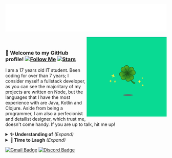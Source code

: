 ![My name](/assets/animated_logo.svg)

<a href="#" style="margin-left:20px;"><img align="right" src="/assets/lucky_clover.gif?raw=true" width="250" height="250"/></a>

### :wave: Welcome to my GitHub profile! [![Follow Me](https://img.shields.io/github/followers/phiberber?label=Follow%20me%21&&labelColor=6ada83&logoColor=white&color=0e0e1f)](https://img.shields.io/github/followers/phiberber?label=Follow%20me%21&&labelColor=6ada83&logoColor=white&color=0e0e1f) [![Stars](https://img.shields.io/github/stars/phiberber?&labelColor=6ada83&logoColor=white&color=0e0e1f)](https://img.shields.io/github/stars/phiberber?&labelColor=6ada83&logoColor=white&color=0e0e1f)

I am a 17 years old IT student. Been coding for over than 7 years; I consider myself a fullstack developer, as you can see the majoritary of my projects are written on Node, but the languages that I have the most experience with are Java, Kotlin and Clojure. Aside from being a programmer, I am also a perfecionist and detailist designer, which trust me, doesn't come handy. If you are up to talk, hit me up!

<details>

  <summary> <b> ✨ Understanding of</b> <i>(Expand)</i> </summary>
  
  &nbsp;
  
  ![Java](https://img.shields.io/badge/-Java-black?logo=java&labelColor=6ada83&logoColor=white&color=0e0e1f)
  ![Kotlin](https://img.shields.io/badge/-Kotlin-black?logo=kotlin&labelColor=6ada83&logoColor=white&color=0e0e1f)
  ![Clojure](https://img.shields.io/badge/-Clojure-black?logo=clojure&labelColor=6ada83&logoColor=white&color=0e0e1f)
  ![Rust](https://img.shields.io/badge/-Rust-black?logo=rust&labelColor=6ada83&logoColor=white&color=0e0e1f)
  ![Python](https://img.shields.io/badge/-Python-black?logo=python&labelColor=6ada83&logoColor=white&color=0e0e1f)
  ![PHP](https://img.shields.io/badge/-PHP-black?logo=php&labelColor=6ada83&logoColor=white&color=0e0e1f)
  ![C#](https://img.shields.io/badge/-CSharp-black?logo=c-sharp&labelColor=6ada83&logoColor=white&color=0e0e1f)
  ![JavaScript](https://img.shields.io/badge/-JavaScript-black?logo=javascript&labelColor=6ada83&logoColor=white&color=0e0e1f)
  ![WebAssembly](https://img.shields.io/badge/-WebAssembly-black?logo=webassembly&labelColor=6ada83&logoColor=white&color=0e0e1f)
  ![Sass](https://img.shields.io/badge/-Sass-black?logo=sass&labelColor=6ada83&logoColor=white&color=0e0e1f)
  ![TypeScript](https://img.shields.io/badge/-TypeScript-black?logo=typescript&labelColor=6ada83&logoColor=white&color=0e0e1f)
  ![Dart](https://img.shields.io/badge/-Dart-black?logo=dart&labelColor=6ada83&logoColor=white&color=0e0e1f)
  ![NodeJS](https://img.shields.io/badge/-NodeJS-black?logo=node-js&labelColor=6ada83&logoColor=white&color=0e0e1f)
  
  ![React](https://img.shields.io/badge/-React-black?labelColor=6ada83&logoColor=white&color=0e0e1f)
  ![Gatsby](https://img.shields.io/badge/-Gatsby-black?labelColor=6ada83&logoColor=white&color=0e0e1f)
  ![NextJS](https://img.shields.io/badge/-NextJS-black?labelColor=6ada83&logoColor=white&color=0e0e1f)
  ![NuxtJS](https://img.shields.io/badge/-NuxtJS-black?labelColor=6ada83&logoColor=white&color=0e0e1f)
  ![Vue](https://img.shields.io/badge/-Vue-black?labelColor=6ada83&logoColor=white&color=0e0e1f)
  
  ![GraphQL](https://img.shields.io/badge/-GraphQL-black?labelColor=6ada83&logoColor=white&color=0e0e1f)
  ![MySQL](https://img.shields.io/badge/-MySQL-black?labelColor=6ada83&logoColor=white&color=0e0e1f)
  ![MongoDB](https://img.shields.io/badge/-MongoDB-black?labelColor=6ada83&logoColor=white&color=0e0e1f)

  ![After](https://img.shields.io/badge/-AfterEffects-black?labelColor=6ada83&logoColor=white&color=0e0e1f)
  ![Illustrator](https://img.shields.io/badge/-Illustrator-black?labelColor=6ada83&logoColor=white&color=0e0e1f)
  ![XD](https://img.shields.io/badge/-XD-black?labelColor=6ada83&logoColor=white&color=0e0e1f)

</details>

<details>

  <summary> <b> 🤗 Time to Laugh</b> <i>(Expand)</i> </summary>
  
  &nbsp;
  
  <img src="https://random-programming-meme.herokuapp.com/" alt="So funny" width=460/>
  
  *Fetched from a coding themed sub-reddit.*
  
</details>

[![Gmail Badge](https://img.shields.io/badge/-Gmail-c14438?style=flat-square&style=social&logo=Gmail&logoColor=white&link=mailto:phiberberian@gmail.com)](mailto:phiberberian@gmail.com)
[![Discord Badge](https://img.shields.io/badge/-Peixe-0101?style=flat-square&style=social&logo=Discord&logoColor=white&link=https://discordapp.com/users/670698504670150668/)](https://discordapp.com/users/670698504670150668/)
